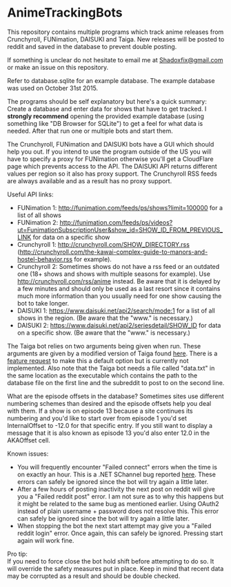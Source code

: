 # AnimeTrackingBots

This repository contains multiple programs which track anime releases from Crunchyroll, FUNimation, DAISUKI and Taiga.
New releases will be posted to reddit and saved in the database to prevent double posting.

If something is unclear do not hesitate to email me at Shadoxfix@gmail.com or make an issue on this repository.

Refer to database.sqlite for an example database. The example database was used on October 31st 2015.

The programs should be self explanatory but here's a quick summary:  
Create a database and enter data for shows that have to get tracked. I **strongly recommend** opening the provided
example database (using something like "DB Browser for SQLite") to get a feel for what data is needed.
After that run one or multiple bots and start them.

The Crunchyroll, FUNimation and DAISUKI bots have a GUI which should help you out. If you intend to use the program outside of the US
you will have to specify a proxy for FUNimation otherwise you'll get a CloudFlare page which prevents access to the API.
The DAISUKI API returns different values per region so it also has proxy support. The Crunchyroll RSS feeds are always available and as a result has
no proxy support.

Useful API links:

* FUNimation 1: http://funimation.com/feeds/ps/shows?limit=100000 for a list of all shows
* FUNimation 2: http://funimation.com/feeds/ps/videos?ut=FunimationSubscriptionUser&show_id=SHOW_ID_FROM_PREVIOUS_LINK for data on a specific show
* Crunchyroll 1: http://crunchyroll.com/SHOW_DIRECTORY.rss (http://crunchyroll.com/the-kawai-complex-guide-to-manors-and-hostel-behavior.rss for example).
* Crunchyroll 2: Sometimes shows do not have a rss feed or an outdated one (18+ shows and shows with multiple seasons for example). Use http://crunchyroll.com/rss/anime instead.
Be aware that it is delayed by a few minutes and should only be used as a last resort since it contains much more information than you usually need for one show causing the bot to take longer.
* DAISUKI 1: https://www.daisuki.net/api2/search/mode:1 for a list of all shows in the region. (Be aware that the "www." is necessary.)
* DAISUKI 2: https://www.daisuki.net/api2/seriesdetail/SHOW_ID for data on a specific show. (Be aware that the "www." is necessary.)

The Taiga bot relies on two arguments being given when run. These arguments are given by a modified version of Taiga found [here](https://github.com/Shadoxfix/taiga).
There is a [feature request](https://github.com/erengy/taiga/issues/95) to make this a default option but is currently not implemented.
Also note that the Taiga bot needs a file called "data.txt" in the same location as the executable which contains the path to the database file on the first line and the
subreddit to post to on the second line.

What are the episode offsets in the database?
Sometimes sites use different numbering schemes than desired and the episode offsets help you deal with them.
If a show is on episode 13 because a site continues its numbering and you'd like to start over from episode 1
you'd set InternalOffset to -12.0 for that specific entry. If you still want to display a message that it is also known
as episode 13 you'd also enter 12.0 in the AKAOffset cell.

Known issues:

* You will frequently encounter "Failed connect" errors when the time is on exactly an hour. This is a .NET SChannel bug reported [here](https://github.com/dotnet/corefx/issues/3889).
These errors can safely be ignored since the bot will try again a little later.
* After a few hours of posting inactivity the next post on reddit will give you a "Failed reddit post" error. I am not sure as to why this happens but it might be related to the same
bug as mentioned earlier. Using OAuth2 instead of plain username + password does not resolve this. This error can safely be ignored since the bot will try again a little later.
* When stopping the bot the next start attempt may give you a "Failed reddit login" error. Once again, this can safely be ignored. Pressing start again will work fine.

Pro tip:  
If you need to force close the bot hold shift before attempting to do so. It will override the safety measures put in place. Keep in mind that recent data may be corrupted
as a result and should be double checked.
